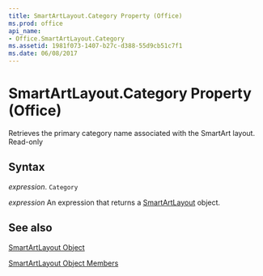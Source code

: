 ```yaml
---
title: SmartArtLayout.Category Property (Office)
ms.prod: office
api_name:
- Office.SmartArtLayout.Category
ms.assetid: 1981f073-1407-b27c-d388-55d9cb51c7f1
ms.date: 06/08/2017
---
```



# SmartArtLayout.Category Property (Office)

Retrieves the primary category name associated with the SmartArt layout. Read-only


## Syntax

 _expression_. `Category`

 _expression_ An expression that returns a [SmartArtLayout](./Office.SmartArtLayout.md) object.


## See also


[SmartArtLayout Object](Office.SmartArtLayout.md)



[SmartArtLayout Object Members](./overview/smartartlayout-members-office.md)

